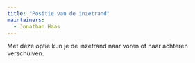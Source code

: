 ```yaml
---
title: "Positie van de inzetrand"
maintainers:
  - Jonathan Haas
---
```


Met deze optie kun je de inzetrand naar voren of naar achteren verschuiven.

